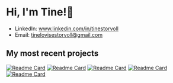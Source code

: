 # Hi, I'm Tine!👋

* LinkedIn: www.linkedin.com/in/tinestorvoll
* Email: tinelovisestorvoll@gmail.com

## My most recent projects

[![Readme Card](https://github-readme-stats.vercel.app/api/pin/?username=TLS97&repo=assignment6-dotnet&theme=graywhite)](https://github.com/TLS97/assignment6-dotnet)
[![Readme Card](https://github-readme-stats.vercel.app/api/pin/?username=TLS97&repo=assignment5-dotnet&theme=graywhite)](https://github.com/TLS97/assignment5-dotnet)
[![Readme Card](https://github-readme-stats.vercel.app/api/pin/?username=TLS97&repo=RPGHeroes&theme=graywhite)](https://github.com/TLS97/RPGHeroes)
[![Readme Card](https://github-readme-stats.vercel.app/api/pin/?username=TLS97&repo=train-ticket-application&theme=graywhite)](https://github.com/TLS97/train-ticket-application)
[![Readme Card](https://github-readme-stats.vercel.app/api/pin/?username=TLS97&repo=face-mask-detection&theme=graywhite)](https://github.com/TLS97/face-mask-detection)
